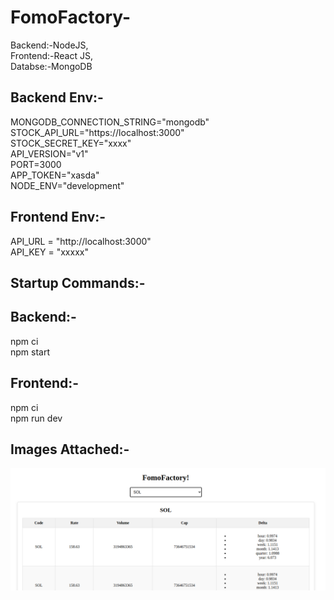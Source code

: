 # FomoFactory-
Backend:-NodeJS,  
Frontend:-React JS,   
Databse:-MongoDB  

## Backend Env:- 
MONGODB_CONNECTION_STRING="mongodb"  
STOCK_API_URL="https://localhost:3000"  
STOCK_SECRET_KEY="xxxx"  
API_VERSION="v1"  
PORT=3000  
APP_TOKEN="xasda"  
NODE_ENV="development"  

## Frontend Env:-  
API_URL = "http://localhost:3000"  
API_KEY = "xxxxx"  

## Startup Commands:-  
## Backend:-  
npm ci  
npm start  
## Frontend:-  
npm ci  
npm run dev    

## Images Attached:-  
![FomoFactory](https://raw.githubusercontent.com/rishi13071995/FomoFactory-/master/Example.png)  

